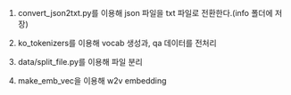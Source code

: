 1. convert_json2txt.py를 이용해 json 파일을 txt 파일로 전환한다.(info 폴더에 저장)

2. ko_tokenizers를 이용해 vocab 생성과, qa 데이터를 전처리

3. data/split_file.py를 이용해 파일 분리

4. make_emb_vec을 이용해 w2v embedding

